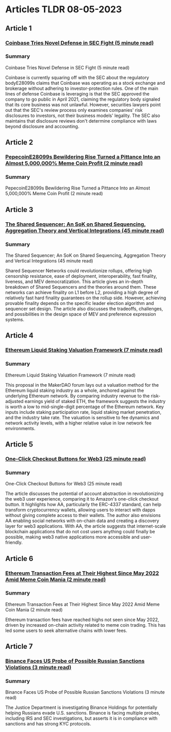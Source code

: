 # Articles TLDR  08-05-2023

## Article 1
### [Coinbase Tries Novel Defense in SEC Fight (5 minute read)](https://tldr.tech)
### Summary 
 Coinbase Tries Novel Defense in SEC Fight (5 minute read)

Coinbase is currently squaring off with the SEC about the regulatory bodyE28099s claims that Coinbase was operating as a stock exchange and brokerage without adhering to investor-protection rules. One of the main lines of defense Coinbase is leveraging is that the SEC approved the company to go public in April 2021, claiming the regulatory body signaled that its core business was not unlawful. However, securities lawyers point out that the SEC's review process only examines companies' risk disclosures to investors, not their business models' legality. The SEC also maintains that disclosure reviews don't determine compliance with laws beyond disclosure and accounting.

## Article 2
### [PepecoinE28099s Bewildering Rise Turned a Pittance Into an Almost 5,000,000% Meme Coin Profit (2 minute read)](https://tldr.tech)
### Summary 
 PepecoinE28099s Bewildering Rise Turned a Pittance Into an Almost 5,000,000% Meme Coin Profit (2 minute read)

## Article 3
### [The Shared Sequencer; An SoK on Shared Sequencing, Aggregation Theory and Vertical Integrations (45 minute read)](https://tldr.tech)
### Summary 
 The Shared Sequencer; An SoK on Shared Sequencing, Aggregation Theory and Vertical Integrations (45 minute read)

Shared Sequencer Networks could revolutionize rollups, offering high censorship resistance, ease of deployment, interoperability, fast finality, liveness, and MEV democratization. This article gives an in-depth breakdown of Shared Sequencers and the theories around them. These networks can achieve finality on L1 before L2, providing a high degree of relatively fast hard finality guarantees on the rollup side. However, achieving provable finality depends on the specific leader election algorithm and sequencer set design. The article also discusses the tradeoffs, challenges, and possibilities in the design space of MEV and preference expression systems.

## Article 4
### [Ethereum Liquid Staking Valuation Framework (7 minute read)](https://tldr.tech)
### Summary 
 Ethereum Liquid Staking Valuation Framework (7 minute read)

This proposal in the MakerDAO forum lays out a valuation method for the Ethereum liquid staking industry as a whole, anchored against the underlying Ethereum network. By comparing industry revenue to the risk-adjusted earnings yield of staked ETH, the framework suggests the industry is worth a low to mid-single-digit percentage of the Ethereum network. Key inputs include staking participation rate, liquid staking market penetration, and the industry take rate. The valuation is sensitive to fee dynamics and network activity levels, with a higher relative value in low network fee environments.

## Article 5
### [One-Click Checkout Buttons for Web3 (25 minute read)](https://tldr.tech)
### Summary 
 <span>One-Click Checkout Buttons for Web3 (25 minute read)</span>

The article discusses the potential of account abstraction in revolutionizing the web3 user experience, comparing it to Amazon's one-click checkout button. It highlights how AA, particularly the ERC-4337 standard, can help transform cryptocurrency wallets, allowing users to interact with dapps without giving complete access to their wallets. The author also envisions AA enabling social networks with on-chain data and creating a discovery layer for web3 applications. With AA, the article suggests that internet-scale blockchain applications that do not cost users anything could finally be possible, making web3 native applications more accessible and user-friendly.

## Article 6
### [Ethereum Transaction Fees at Their Highest Since May 2022 Amid Meme Coin Mania (2 minute read)](https://tldr.tech)
### Summary 
 Ethereum Transaction Fees at Their Highest Since May 2022 Amid Meme Coin Mania (2 minute read)

Ethereum transaction fees have reached highs not seen since May 2022, driven by increased on-chain activity related to meme coin trading. This has led some users to seek alternative chains with lower fees.

## Article 7
### [Binance Faces US Probe of Possible Russian Sanctions Violations (3 minute read)](https://tldr.tech)
### Summary 
 Binance Faces US Probe of Possible Russian Sanctions Violations (3 minute read)

The Justice Department is investigating Binance Holdings for potentially helping Russians evade U.S. sanctions. Binance is facing multiple probes, including IRS and SEC investigations, but asserts it is in compliance with sanctions and has strong KYC protocols.

